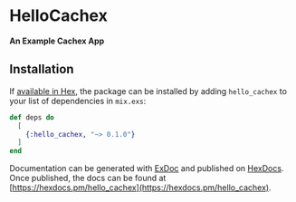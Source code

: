 # HelloCachex

**An Example Cachex App**

## Installation

If [available in Hex](https://hex.pm/docs/publish), the package can be installed
by adding `hello_cachex` to your list of dependencies in `mix.exs`:

```elixir
def deps do
  [
    {:hello_cachex, "~> 0.1.0"}
  ]
end
```

Documentation can be generated with [ExDoc](https://github.com/elixir-lang/ex_doc)
and published on [HexDocs](https://hexdocs.pm). Once published, the docs can
be found at [https://hexdocs.pm/hello_cachex](https://hexdocs.pm/hello_cachex).

